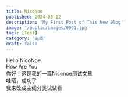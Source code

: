 ```yaml
---
title: NicoNoe
published: 2024-05-12
description: 'My First Post of This New Blog'
image: '/public/images/0001.jpg'
tags: [Test]
category: '主线'
draft: false 
---
```

Hello NicoNoe  
How Are You  
你好！这是我的一篇Niconoe测试文章  
哇晒，成功了  
我来改成主线分类试试看  

